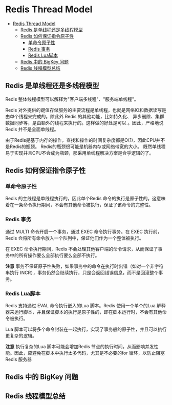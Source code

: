 # Redis Thread Model
- [Redis Thread Model](#redis-thread-model)
  - [Redis 是单线程还是多线程模型](#redis-是单线程还是多线程模型)
  - [Redis 如何保证指令原子性](#redis-如何保证指令原子性)
    - [单命令原子性](#单命令原子性)
    - [Redis 事务](#redis-事务)
    - [Redis Lua脚本](#redis-lua脚本)
  - [Redis 中的 BigKey 问题](#redis-中的-bigkey-问题)
  - [Redis 线程模型总结](#redis-线程模型总结)

## Redis 是单线程还是多线程模型
Redis 整体线程模型可以解释为"客户端多线程"、"服务端单线程"。

Redis 对外提供的键值存储服务的主要流程是单线程，也就是网络IO和数据读写是由单个线程来完成的。除此外 Redis 的其他功能，比如持久化、 异步删除、集群数据同步等，是由额外的线程来执行的。这样做的好处是可以 。因此，严格地说 Redis 并不是全面单线程。

由于Redis是基于内存的操作，查找和操作的时间复杂度都是O(1)，因此CPU并不是Redis的瓶颈。 Redis的瓶颈很可能是机器内存或网络带宽的大小。 既然单线程易于实现并且CPU不会成为瓶颈，那采用单线程解决方案是合乎逻辑的了。

## Redis 如何保证指令原子性
### 单命令原子性
Redis 的主线程是单线程执行的，因此单个Redis 命令的执行是原子性的。这意味着在一条命令执行期间，不会有其他命令被执行，保证了该命令的完整性。

### Redis 事务
通过 MULTI 命令开启一个事务，通过 EXEC 命令执行事务。在 EXEC 执行前， Redis 会将所有命令放入一个队列中，保证他们作为一个整体被执行。

在 EXEC 命令执行期间，Redis 不会处理其他客户端的命令请求，从而保证了事务中的所有操作要么全部执行要么全部不执行。

**注意** 事务不保证原子性失败，如果事务中的命令在执行时出错（如对一个非字符串执行 INCR），事务仍然会继续执行，只是会返回错误信息，而不是回滚整个事务。

### Redis Lua脚本
Redis 支持通过 EVAL 命令执行嵌入的Lua 脚本。Redis 使用一个单个的Lua 解释器来运行脚本，并且保证脚本的执行是原子性的，即在脚本运行时，不会有其他命令被执行。

Lua 脚本可以将多个命令封装在一起执行，实现了事务般的原子性，并且可以执行更复杂的逻辑。

**注意** 执行复杂的Lua 脚本可能会增加Redis 节点的执行时间，从而影响并发性能。因此，应避免在脚本中执行太多代码，尤其是不必要的for 循环，以防止阻塞Redis 服务器

## Redis 中的 BigKey 问题



## Redis 线程模型总结



